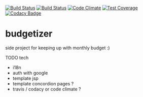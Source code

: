 [![Build Status](https://drone.io/github.com/MaximeArnstamm/budgetizer/status.png)](https://drone.io/github.com/MaximeArnstamm/budgetizer/latest)
[![Build Status](https://travis-ci.org/MaximeArnstamm/budgetizer.svg?branch=master)](https://travis-ci.org/MaximeArnstamm/budgetizer)
[![Code Climate](https://codeclimate.com/github/MaximeArnstamm/budgetizer/badges/gpa.svg)](https://codeclimate.com/github/MaximeArnstamm/budgetizer)
[![Test Coverage](https://codeclimate.com/github/MaximeArnstamm/budgetizer/badges/coverage.svg)](https://codeclimate.com/github/MaximeArnstamm/budgetizer/coverage)
[![Codacy Badge](https://api.codacy.com/project/badge/grade/29876620080f482ebf3686b6fa5e6453)](https://www.codacy.com/app/maxime-arnstamm/budgetizer)

budgetizer
==========

side project for keeping up with monthly budget :)


TODO tech
- i18n
- auth with google
- template jsp
- template concordion pages ?
- travis / codacy or code climate ?
